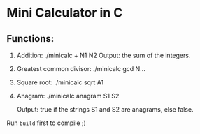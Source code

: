 # Mini Calculator in C

## Functions:

1. Addition: ./minicalc + N1 N2 Output: the sum of the integers.

2. Greatest common divisor: ./minicalc gcd N...

3. Square root: ./minicalc sqrt A1

4. Anagram: ./minicalc anagram S1 S2

   Output: true if the strings S1 and S2 are anagrams, else false.

Run `build` first to compile ;)
